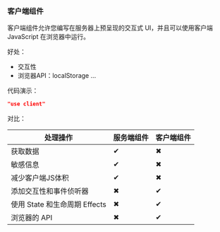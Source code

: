 

### 客户端组件
<font style="color:rgb(23, 23, 23);">客户端组件允许您编写在</font>服务器上预呈现的<font style="color:rgb(23, 23, 23);">交互式 UI，并且可以使用客户端 JavaScript 在浏览器中运行。</font>

<font style="color:rgb(23, 23, 23);"></font>

<font style="color:rgb(23, 23, 23);">好处：</font>

+ 交互性
+ 浏览器API：localStorage ...



代码演示：

```json
"use client"
```



对比：

| **处理操作** | **服务端组件** | **客户端组件** |
| --- | --- | --- |
| 获取数据 | ✔ | ✖ |
| 敏感信息 | ✔ | ✖ |
| 减少客户端JS体积 | ✔ | ✖ |
| 添加交互性和事件侦听器 | ✖ | ✔ |
| 使用 State 和生命周期 Effects | ✖ | ✔ |
| 浏览器的 API | ✖ | ✔ |


